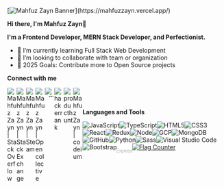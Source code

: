 [![Mahfuz Zayn Banner]([https://raw.githubusercontent.com/your-username/your-repo/main/assets/banner.png](https://res.cloudinary.com/dvd0x20di/image/upload/v1751488005/LinkedIn_Banner_Design_Banner_Landscape_nnjbxq.jpg))](https://mahfuzzayn.vercel.app/)

**Hi there, I'm Mahfuz Zayn👋**

**I'm a Frontend Developer, MERN Stack Developer, and Perfectionist.**
- 🌱 I’m currently learning Full Stack Web Development
- 👯 I’m looking to collaborate with team or organization
- 🥅 2025 Goals: Contribute more to Open Source projects

**Connect with me**

[<img align="left" alt="Mahfuz Zayn | Stack Overflow" width="22px" src="https://cdn.jsdelivr.net/npm/simple-icons@3.4.0/icons/stackoverflow.svg" />][stackoverflow]
[<img align="left" alt="Mahfuz Zayn | Stack Exchange" width="22px" src="https://cdn.jsdelivr.net/npm/simple-icons@3.4.0/icons/stackexchange.svg" />][stackexchange]
[<img align="left" alt="Mahfuz Zayn | Steam" width="22px" src="https://cdn.jsdelivr.net/npm/simple-icons@3.4.0/icons/steam.svg" />][steam]
[<img align="left" alt="Mahfuz Zayn | Opencollective" width="22px" src="https://cdn.jsdelivr.net/npm/simple-icons@3.4.0/icons/opencollective.svg" />][opencollective]
[<img align="left" src="https://d2fltix0v2e0sb.cloudfront.net/dev-badge.svg" alt="official_dulin's DEV Profile" height="22" width="22">][dev.to]
[<img align="left" alt="hackerrank" width="22px" src="https://cdn.jsdelivr.net/npm/simple-icons@3.4.0/icons/hackerrank.svg" />][hackerrank]
[<img align="left" alt="producthunt" width="22px" src="https://cdn.jsdelivr.net/npm/simple-icons@3.4.0/icons/producthunt.svg" />][producthunt]
[<img align="left" alt="Mahfuz Zayn | codeium" width="22px" src="https://cdn.jsdelivr.net/npm/simple-icons@v13/icons/codeium.svg" />][codeium]


<br />
<br />

**Languages and Tools**

<div float="left">
<img align="left" alt="JavaScript" src="https://img.icons8.com/color/36/000000/javascript.png"/>
<img align="left" alt="TypeScript" src="https://img.icons8.com/color/36/000000/typescript.png"/>
<img align="left" alt="HTML5" src="https://img.icons8.com/color/36/000000/html-5.png"/>
<img align="left" alt="CSS3" src="https://img.icons8.com/color/36/000000/css3.png"/>
<img align="left" alt="React" src="https://img.icons8.com/plasticine/36/000000/react.png"/>
<img align="left" alt="Redux" src="https://img.icons8.com/color/36/000000/redux.png"/>
<img align="left" alt="Node" src="https://img.icons8.com/color/36/000000/nodejs.png"/>
<img align="left" alt="GCP" src="https://img.icons8.com/color/36/000000/google-cloud-platform.png"/>
<img align="left" alt="MongoDB" src="https://img.icons8.com/color/36/000000/mongodb.png"/>
<img align="left" alt="GitHub" src="https://img.icons8.com/fluent/36/000000/github.png"/>
<img align="left" alt="Python" src="https://img.icons8.com/color/36/000000/python.png"/>
<img align="left" alt="Sass" src="https://img.icons8.com/color/36/000000/sass.png"/>
<img align="left" alt="Visual Studio Code" src="https://img.icons8.com/fluent/36/000000/visual-studio-code-2019.png"/>
<img align="left" alt="Bootstrap" src="https://img.icons8.com/color/36/000000/bootstrap.png"/>
<img align="left" alt="Express" width="36px" src="https://raw.githubusercontent.com/github/explore/78df643247d429f6cc873026c0622819ad797942/topics/express/express.png" />
</div>

<!-- <br />
<br />
<br />
<br />


<!-- hide counter -->
<a href="https://info.flagcounter.com/ab0j"><img src="https://s11.flagcounter.com/count2/ab0j/bg_FFFFFF/txt_000000/border_CCCCCC/columns_6/maxflags_50/viewers_0/labels_1/pageviews_1/flags_0/percent_0/" alt="Flag Counter" width="0px" height="0px" border="0"></a>

[stackoverflow]: https://mahfuzzayn.verce.app
[stackexchange]: https://mahfuzzayn.verce.app
[steam]: https://mahfuzzayn.verce.app
[codewars]: https://mahfuzzayn.verce.app
[imgur]: https://mahfuzzayn.verce.app
[wikipedia]: https://mahfuzzayn.verce.app
[opencollective]: https://mahfuzzayn.verce.app
[dev.to]: https://mahfuzzayn.verce.app
[HackerRank]: https://mahfuzzayn.verce.app
[producthunt]: https://mahfuzzayn.verce.app
[soundcloud]: https://mahfuzzayn.verce.app
[codeium]: https://mahfuzzayn.verce.app

<br />
<br />
